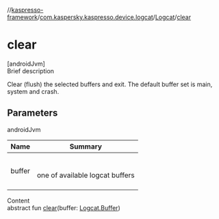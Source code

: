 //[kaspresso-framework](../../index.md)/[com.kaspersky.kaspresso.device.logcat](../index.md)/[Logcat](index.md)/[clear](clear.md)



# clear  
[androidJvm]  
Brief description  


Clear (flush) the selected buffers and exit. The default buffer set is main, system and crash.



## Parameters  
  
androidJvm  
  
|  Name|  Summary| 
|---|---|
| buffer| <br><br>one of available logcat buffers<br><br>
  
  
Content  
abstract fun [clear](clear.md)(buffer: [Logcat.Buffer](-buffer/index.md))  



